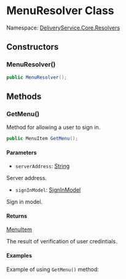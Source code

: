 # MenuResolver Class 

Namespace: [DeliveryService.Core.Resolvers](DeliveryService.Core.Resolvers.md)

## Constructors 

### MenuResolver()

```C#
public MenuResolver();
```

## Methods 

### GetMenu()

Method for allowing a user to sign in.

```C#
public MenuItem GetMenu();
```

#### Parameters 

- `serverAddress`: [String](https://learn.microsoft.com/en-us/dotnet/api/system.string)

Server address.

- `signInModel`: [SignInModel](../../models/Authentication/SignInModel.md)

Sign in model.

#### Returns

[MenuItem](../../models/Menu/MenuItem.md)

The result of verification of user credintials.

#### Examples

Example of using `GetMenu()` method:
